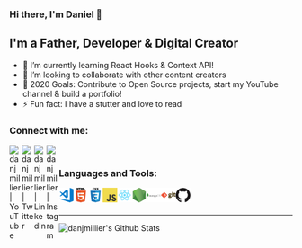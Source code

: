 ### Hi there, I'm Daniel 👋

## I'm a Father, Developer & Digital Creator
- 🌱 I’m currently learning React Hooks & Context API!
- 👯 I’m looking to collaborate with other content creators
- 🥅 2020 Goals: Contribute to Open Source projects, start my YouTube channel & build a portfolio!
- ⚡ Fun fact: I have a stutter and love to read

### Connect with me:

[<img align="left" alt="danjmillier | YouTube" width="22px" src="https://cdn.jsdelivr.net/npm/simple-icons@v3/icons/youtube.svg" />][youtube]
[<img align="left" alt="danjmillier | Twitter" width="22px" src="https://cdn.jsdelivr.net/npm/simple-icons@v3/icons/twitter.svg" />][twitter]
[<img align="left" alt="danjmillier | LinkedIn" width="22px" src="https://cdn.jsdelivr.net/npm/simple-icons@v3/icons/linkedin.svg" />][linkedin]
[<img align="left" alt="danjmillier | Instagram" width="22px" src="https://cdn.jsdelivr.net/npm/simple-icons@v3/icons/instagram.svg" />][instagram]

<br />

### Languages and Tools:

[<img align="left" alt="Visual Studio Code" width="26px" src="https://raw.githubusercontent.com/github/explore/80688e429a7d4ef2fca1e82350fe8e3517d3494d/topics/visual-studio-code/visual-studio-code.png" />][blank]
[<img align="left" alt="HTML5" width="26px" src="https://raw.githubusercontent.com/github/explore/80688e429a7d4ef2fca1e82350fe8e3517d3494d/topics/html/html.png" />][blank]
[<img align="left" alt="CSS3" width="26px" src="https://raw.githubusercontent.com/github/explore/80688e429a7d4ef2fca1e82350fe8e3517d3494d/topics/css/css.png" />][blank]
[<img align="left" alt="JavaScript" width="26px" src="https://raw.githubusercontent.com/github/explore/80688e429a7d4ef2fca1e82350fe8e3517d3494d/topics/javascript/javascript.png" />][blank]
[<img align="left" alt="React" width="26px" src="https://raw.githubusercontent.com/github/explore/80688e429a7d4ef2fca1e82350fe8e3517d3494d/topics/react/react.png" />][blank]
[<img align="left" alt="Node.js" width="26px" src="https://raw.githubusercontent.com/github/explore/80688e429a7d4ef2fca1e82350fe8e3517d3494d/topics/nodejs/nodejs.png" />][blank]
[<img align="left" alt="MongoDB" width="26px" src="https://raw.githubusercontent.com/github/explore/80688e429a7d4ef2fca1e82350fe8e3517d3494d/topics/mongodb/mongodb.png" />][blank]
[<img align="left" alt="Git" width="26px" src="https://raw.githubusercontent.com/github/explore/80688e429a7d4ef2fca1e82350fe8e3517d3494d/topics/git/git.png" />][blank]
[<img align="left" alt="GitHub" width="26px" src="https://raw.githubusercontent.com/github/explore/78df643247d429f6cc873026c0622819ad797942/topics/github/github.png" />][blank]

<br />
<br />

---

<img align="left" alt="danjmillier's Github Stats" src="https://github-readme-stats.vercel.app/api?username=danjmillier&show_icons=true&hide_border=true" />

[twitter]: https://twitter.com/danjmillier
[youtube]: https://youtube.com/danjmillier
[instagram]: https://instagram.com/danjmillier
[linkedin]: https://linkedin.com/in/danjmillier
[blank]: #
